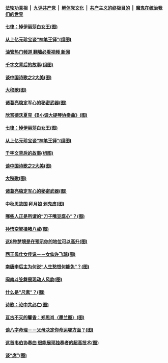 ####  [法轮功真相](../../../../basic/blob/master/README.md?t=09180801) &nbsp;|&nbsp; [九评共产党](../../../../9ping.md/blob/master/README.md?t=09180801) &nbsp;|&nbsp; [解体党文化](../../../../jtdwh.md/blob/master/README.md?t=09180801)  &nbsp;|&nbsp; [共产主义的终极目的](../../../../gczydzjmd.md/blob/master/README.md?t=09180801) &nbsp;|&nbsp; [魔鬼在统治我们的世界](../../../../mgztzwmdsj.md/blob/master/README.md?t=09180801) 

#### [七律：悼伊丽莎白女王(图)](../pages/p7/1016882.md?t=09180801) 

#### [从上亿元珍宝谈“神笔王铎”(组图)](../pages/p7/1016868.md?t=09180801) 

#### [油管热门频道 翻墙必看视频 新闻](http://45.76.130.85:81/youtube.html?09180801)

#### [千字文背后的故事(组图)](../pages/p7/1016899.md?t=09180801) 

#### [谈中国诗歌之2大美(图)](../pages/p7/1016739.md?t=09180801) 

#### [大秧歌(图)](../pages/p7/1015591.md?t=09180801) 

#### [诸葛亮稳定军心的秘密武器(图)](../pages/p7/1016450.md?t=09180801) 

#### [欣赏德沃夏克《B小调大提琴协奏曲》(图)](../pages/p7/1016197.md?t=09180801) 

#### [七律：悼伊丽莎白女王(图)](../pages/p7/1016882.md?t=09180801) 

#### [从上亿元珍宝谈“神笔王铎”(组图)](../pages/p7/1016868.md?t=09180801) 

#### [千字文背后的故事(组图)](../pages/p7/1016899.md?t=09180801) 

#### [谈中国诗歌之2大美(图)](../pages/p7/1016739.md?t=09180801) 

#### [大秧歌(图)](../pages/p7/1015591.md?t=09180801) 

#### [诸葛亮稳定军心的秘密武器(图)](../pages/p7/1016450.md?t=09180801) 

#### [中秋思故国 拜月娘 剥鬼皮(图)](../pages/p7/1015573.md?t=09180801) 

#### [哪些人正是所谓的“刀子嘴豆腐心”？(图)](../pages/p7/1014216.md?t=09180801) 

#### [孙悟空智擒猪八戒(图)](../pages/p7/1015590.md?t=09180801) 

#### [这8种梦境是在预示你的地位可以高升(图)](../pages/p7/1013124.md?t=09180801) 

#### [西王母仕女传说－－女仙许飞琼(图)](../pages/p7/1016661.md?t=09180801) 

#### [南唐李后主为何说“人生愁恨何能免”？(图)](../pages/p7/1014994.md?t=09180801) 

#### [闽南斗笠舞展现动人风韵(图)](../pages/p7/1015589.md?t=09180801) 

#### [什么是“尺素”？(图)](../pages/p7/1016606.md?t=09180801) 

#### [诗歌：论中共必亡(图)](../pages/p7/1016533.md?t=09180801) 

#### [亘古不灭的馨香：郑思肖〈墨兰图〉(图)](../pages/p7/1016446.md?t=09180801) 

#### [谈八字命理－－父母决定你命运哪方面？(图)](../pages/p7/1016615.md?t=09180801) 

#### [这首韦伯协奏曲 很能展现独奏者的超高技术(图)](../pages/p7/1016196.md?t=09180801) 

#### [谈“席”(图)](../pages/p7/1016202.md?t=09180801) 

<img src='http://gfw-breaker.win/goodnews/indexes/p7.md' width='0px' height='0px'/>
